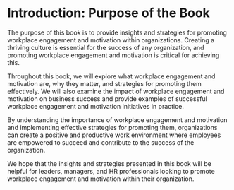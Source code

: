Introduction: Purpose of the Book
=================================

The purpose of this book is to provide insights and strategies for promoting workplace engagement and motivation within organizations. Creating a thriving culture is essential for the success of any organization, and promoting workplace engagement and motivation is critical for achieving this.

Throughout this book, we will explore what workplace engagement and motivation are, why they matter, and strategies for promoting them effectively. We will also examine the impact of workplace engagement and motivation on business success and provide examples of successful workplace engagement and motivation initiatives in practice.

By understanding the importance of workplace engagement and motivation and implementing effective strategies for promoting them, organizations can create a positive and productive work environment where employees are empowered to succeed and contribute to the success of the organization.

We hope that the insights and strategies presented in this book will be helpful for leaders, managers, and HR professionals looking to promote workplace engagement and motivation within their organization.
